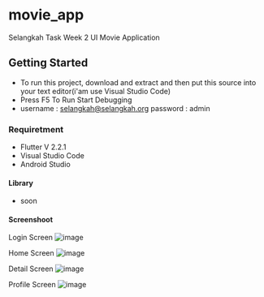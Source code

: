 # movie_app
Selangkah Task Week 2
UI Movie Application

## Getting Started

- To run this project, download and extract and then put this source into your text editor(i'am use Visual Studio Code)
- Press F5 To Run Start Debugging
- username : selangkah@selangkah.org password : admin

### Requiretment
- Flutter V 2.2.1
- Visual Studio Code
- Android Studio

#### Library
- soon

#### Screenshoot

Login Screen
![image](https://user-images.githubusercontent.com/22274879/135392057-0079b59d-b03b-4ece-8ae5-79d62666c684.png)

Home Screen
![image](https://user-images.githubusercontent.com/22274879/135392104-540ef9b5-05e3-45eb-b142-ab11faec2528.png)

Detail Screen
![image](https://user-images.githubusercontent.com/22274879/135392073-c7245ac0-11aa-437d-9305-c3870de9fa9f.png)

Profile Screen
![image](https://user-images.githubusercontent.com/22274879/135392149-28d7972c-7980-4c05-b266-38ec33e2a1e8.png)

